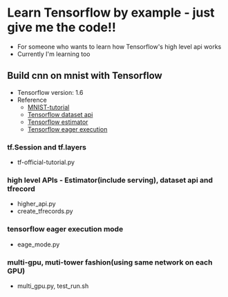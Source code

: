 # Learn Tensorflow by example - just give me the code!!
* For someone who wants to learn how Tensorflow's high level api works
* Currently I'm learning too

## Build cnn on mnist with Tensorflow
* Tensorflow version: 1.6
* Reference
    * [MNIST-tutorial](https://www.tensorflow.org/tutorials/layers)
    * [Tensorflow dataset api](https://www.tensorflow.org/programmers_guide/datasets)
    * [Tensorflow estimator](https://www.tensorflow.org/programmers_guide/estimators)
    * [Tensorflow eager execution](https://github.com/tensorflow/tensorflow/tree/master/tensorflow/contrib/eager)

### tf.Session and tf.layers
* tf-official-tutorial.py

### high level APIs - Estimator(include serving), dataset api and tfrecord
* higher_api.py
* create_tfrecords.py

### tensorflow eager execution mode
* eage_mode.py

### multi-gpu, muti-tower fashion(using same network on each GPU)
* multi_gpu.py, test_run.sh
